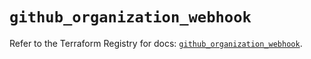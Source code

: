 # `github_organization_webhook`

Refer to the Terraform Registry for docs: [`github_organization_webhook`](https://registry.terraform.io/providers/integrations/github/6.2.1/docs/resources/organization_webhook).
